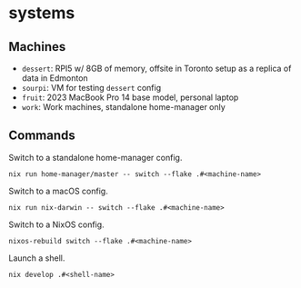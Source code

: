 # systems

## Machines

- `dessert`: RPI5 w/ 8GB of memory, offsite in Toronto setup as a replica of data in Edmonton
- `sourpi`: VM for testing `dessert` config
- `fruit`: 2023 MacBook Pro 14 base model, personal laptop
- `work`: Work machines, standalone home-manager only

## Commands

Switch to a standalone home-manager config.

```
nix run home-manager/master -- switch --flake .#<machine-name>
```

Switch to a macOS config.

```
nix run nix-darwin -- switch --flake .#<machine-name>
```

Switch to a NixOS config.

```
nixos-rebuild switch --flake .#<machine-name>
```

Launch a shell.

```
nix develop .#<shell-name>
```
